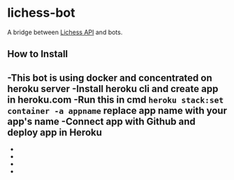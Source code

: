 # lichess-bot
A bridge between [Lichess API](https://lichess.org/api#tag/Chess-Bot) and bots.

## How to Install
-This bot is using docker and concentrated on heroku server
-Install heroku cli and create app in heroku.com
-Run this in cmd `heroku stack:set container -a appname` replace app name with your app's name
-Connect app with Github and deploy app in Heroku
-
-
-
-
-

